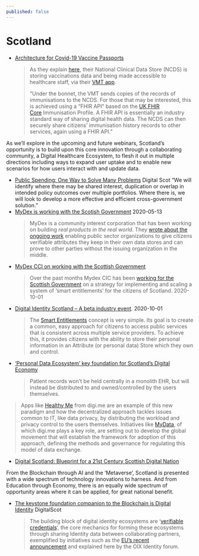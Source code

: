 ```yaml
---
published: false
---
```

# Scotland
* [Architecture for Covid-19 Vaccine Passports](https://digitalscot.net/covid-19-vaccine-passports/)
  > As they explain [here](https://nds.nhs.scot/blog/the-national-clinical-data-store/), their National Clinical Data Store (NCDS) is storing vaccinations data and being made accessible to healthcare staff, via their [VMT app](https://learn.nes.nhs.scot/42708/turas-vaccination-management-tool).
  > 
  > “Under the bonnet, the VMT sends copies of the records of immunisations to the NCDS. For those that may be interested, this is achieved using a “FHIR API” based on the [UK FHIR Core](https://digital.nhs.uk/services/fhir-uk-core) Immunisation Profile. A FHIR API is essentially an industry standard way of sharing digital health data. The NCDS can then securely share citizens’ immunisation history records to other services, again using a FHIR API.”

As we’ll explore in the upcoming and future webinars, Scotland’s opportunity is to build upon this core innovation through a collaborating community, a Digital Healthcare Ecosystem, to flesh it out in multiple directions including ways to expand user uptake and to enable new scenarios for how users interact with and update data.
* [Public Spending: One Way to Solve Many Problems](https://medium.com/mydex/public-spending-one-way-to-solve-many-problems-3ac394e46a9e) Digital Scot
“We will identify where there may be shared interest, duplication or overlap in intended policy outcomes over multiple portfolios. Where there is, we will look to develop a more effective and efficient cross-government solution.”
* [MyDex is working with the Scotish Government](https://blogs.gov.scot/digital/2020/05/13/digital-identity-scotland-prototype-draws-to-a-close/) 2020-05-13
  > MyDex is a community interest corporation that has been working on building *real products in the real world*. They [wrote about the ongoing work](https://medium.com/mydex/proving-verified-attributes-work-3f9ca813d43f) enabling public sector organizations to give citizens verifiable attributes they keep in their own data stores and can prove to other parties without the issuing organization in the middle.
* [MyDex CCI on working with the Scottish Government](https://medium.com/mydex/a-way-forward-for-personal-data-6251d1503bdd) 
  > Over the past months Mydex CIC has been [working for the Scottish Government](https://blogs.gov.scot/digital/2020/10/01/digital-identity-scotland-a-beta-industry-event/) on a strategy for implementing and scaling a system of ‘smart entitlements’ for the citizens of Scotland. 2020-10-01
* [Digital Identity Scotland – A beta industry event](https://blogs.gov.scot/digital/2020/10/01/digital-identity-scotland-a-beta-industry-event/). 2020-10-01
  > The [Smart Entitlements](https://blogs.gov.scot/digital/wp-content/uploads/sites/5/2020/10/Smart-Entitlements-Research-Recommendations-and-Report-for-the-Scottish-Government-FINAL.pdf) concept is very simple. Its goal is to create a common, easy approach for citizens to access public services that is consistent across multiple service providers. To achieve this, it provides citizens with the ability to store their personal information in an Attribute (or personal data) Store which they own and control.
* [‘Personal Data Ecosystem’ key foundation for Scotland’s Digital Economy](https://digitalscot.net/personal-data-ecosystem/)
  > Patient records won’t be held centrally in a monolith EHR, but will instead be distributed to and owned/controlled by the users themselves.
> 
> Apps like [Healthy Me](https://digi.me/healthy-me/) from digi.me are an example of this new paradigm and how the decentralized approach tackles issues common to IT, like data privacy, by distributing the workload and privacy control to the users themselves.
> Initiatives like [MyData](https://mydata.org/), of which digi.me plays a key role, are setting out to develop the global movement that will establish the framework for adoption of this approach, defining the methods and governance for regulating this model of data exchange.
* [Digital Scotland: Blueprint for a 21st Century Scottish Digital Nation](https://digitalscot.net/library/digital-nation/)

From the Blockchain through AI and the ‘Metaverse’, Scotland is presented with a wide spectrum of technology innovations to harness. And from Education through Economy, there is an equally wide spectrum of opportunity areas where it can be applied, for great national benefit.
* [The keystone foundation companion to the Blockchain is Digital Identity](https://scottishblockchain.net/transforming-education-blockchain-ssi/) DigitalScot
  > The building block of digital identity ecosystems are ‘[verifiable credentials](https://www.slideshare.net/SSIMeetup/verifiable-credentials-101-for-ssi-and-decentralized-digital-identity-tyler-ruff)‘, the core mechanics for forming these ecosystems through sharing Identity data between collaborating partners, exemplified by initiatives such as the [EU’s recent announcement](https://apnews.com/article/europe-health-coronavirus-pandemic-lifestyle-travel-73f90d18909c595da463994e16e17348) and explained here by the OIX Identity forum.

